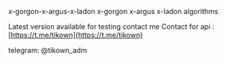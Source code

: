 x-gorgon-x-argus-x-ladon
x-gorgon x-argus x-ladon algorithms

Latest version available for testing
contact me
Contact for api : [https://t.me/tikown](https://t.me/tikown)

telegram: @tikown_adm
